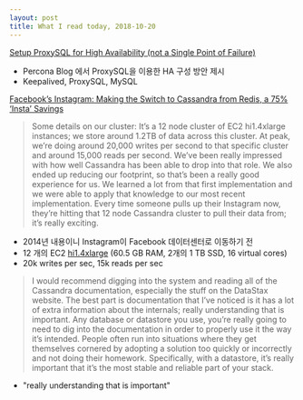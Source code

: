```yaml
---
layout: post
title: What I read today, 2018-10-20
---
```


[Setup ProxySQL for High Availability (not a Single Point of Failure)](https://www.percona.com/blog/2017/01/19/setup-proxysql-for-high-availability-not-single-point-failure/)

* Percona Blog 에서 ProxySQL을 이용한 HA 구성 방안 제시
* Keepalived, ProxySQL, MySQL
  
[Facebook’s Instagram: Making the Switch to Cassandra from Redis, a 75% ‘Insta’ Savings](https://www.datastax.com/dev/blog/facebooks-instagram-making-the-switch-to-cassandra-from-redis-a-75-insta-savings)

> Some details on our cluster: It’s a 12 node cluster of EC2 hi1.4xlarge instances; we store around 1.2TB of data across this cluster. At peak, we’re doing around 20,000 writes per second to that specific cluster and around 15,000 reads per second. We’ve been really impressed with how well Cassandra has been able to drop into that role. We also ended up reducing our footprint, so that’s been a really good experience for us. We learned a lot from that first implementation and we were able to apply that knowledge to our most recent implementation. Every time someone pulls up their Instagram now, they’re hitting that 12 node Cassandra cluster to pull their data from; it’s really exciting.

* 2014년 내용이니 Instagram이 Facebook 데이터센터로 이동하기 전
* 12 개의 EC2 [hi1.4xlarge](https://aws.amazon.com/blogs/aws/new-high-io-ec2-instance-type-hi14xlarge/) (60.5 GB RAM, 2개의 1 TB SSD, 16 virtual cores)
* 20k writes per sec, 15k reads per sec

>I would recommend digging into the system and reading all of the Cassandra documentation, especially the stuff on the DataStax website. The best part is documentation that I’ve noticed is it has a lot of extra information about the internals; really understanding that is important. Any database or datastore you use, you’re really going to need to dig into the documentation in order to properly use it the way it’s intended. People often run into situations where they get themselves cornered by adopting a solution too quickly or incorrectly and not doing their homework.  Specifically, with a datastore, it’s really important that it’s the most stable and reliable part of your stack.

* "really understanding that is important"
